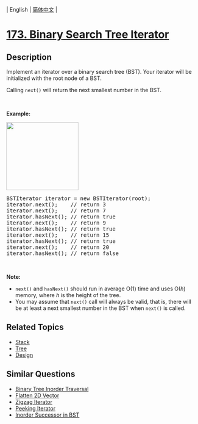 
| English | [简体中文](README.md) |

# [173. Binary Search Tree Iterator](https://leetcode-cn.com/problems/binary-search-tree-iterator/)

## Description

<p>Implement an iterator over a binary search tree (BST). Your iterator will be initialized with the root node of a BST.</p>

<p>Calling <code>next()</code> will return the next smallest number in the BST.</p>

<p>&nbsp;</p>

<ul>
</ul>

<p><strong>Example:</strong></p>

<p><strong><img alt="" src="https://assets.leetcode.com/uploads/2018/12/25/bst-tree.png" style="width: 189px; height: 178px;" /></strong></p>

<pre>
BSTIterator iterator = new BSTIterator(root);
iterator.next();    // return 3
iterator.next();    // return 7
iterator.hasNext(); // return true
iterator.next();    // return 9
iterator.hasNext(); // return true
iterator.next();    // return 15
iterator.hasNext(); // return true
iterator.next();    // return 20
iterator.hasNext(); // return false
</pre>

<p>&nbsp;</p>

<p><b>Note:</b></p>

<ul>
	<li><code>next()</code> and <code>hasNext()</code> should run in average O(1) time and uses O(<i>h</i>) memory, where <i>h</i> is the height of the tree.</li>
	<li>You may assume that&nbsp;<code>next()</code>&nbsp;call&nbsp;will always be valid, that is, there will be at least a next smallest number in the BST when <code>next()</code> is called.</li>
</ul>


## Related Topics

- [Stack](https://leetcode-cn.com/tag/stack)
- [Tree](https://leetcode-cn.com/tag/tree)
- [Design](https://leetcode-cn.com/tag/design)

## Similar Questions

- [Binary Tree Inorder Traversal](../binary-tree-inorder-traversal/README_EN.md)
- [Flatten 2D Vector](../flatten-2d-vector/README_EN.md)
- [Zigzag Iterator](../zigzag-iterator/README_EN.md)
- [Peeking Iterator](../peeking-iterator/README_EN.md)
- [Inorder Successor in BST](../inorder-successor-in-bst/README_EN.md)
